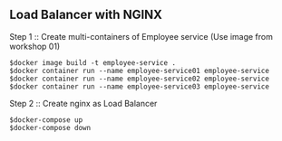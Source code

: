 ## Load Balancer with NGINX

Step 1 :: Create multi-containers of Employee service (Use image from workshop 01)
```
$docker image build -t employee-service .
$docker container run --name employee-service01 employee-service
$docker container run --name employee-service02 employee-service
$docker container run --name employee-service03 employee-service
```

Step 2 :: Create nginx as Load Balancer
```
$docker-compose up
$docker-compose down
```